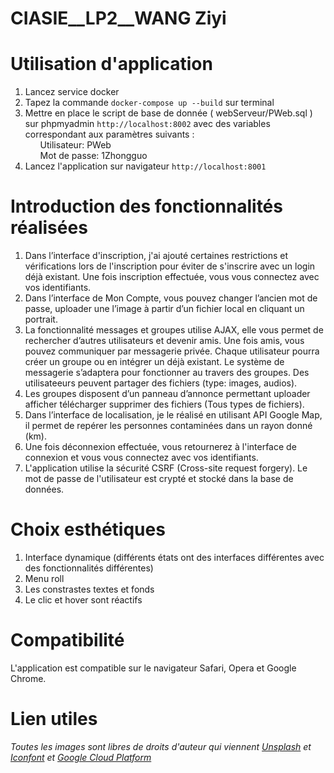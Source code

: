 # CIASIE__LP2__WANG Ziyi

<h1>Utilisation d'application</h1>

<ol>
  <li>Lancez service docker</li>
  <li>Tapez la commande <code>docker-compose up --build</code> sur terminal</li>
  <li>
    Mettre en place le script de base de donnée ( webServeur/PWeb.sql )
    sur phpmyadmin <code>http://localhost:8002</code> avec des variables correspondant aux paramètres suivants :<br>
    <ul>Utilisateur: PWeb</ul>
    <ul>Mot de passe: 1Zhongguo</ul>
  </li>
  <li>Lancez l'application sur navigateur <code>http://localhost:8001</code></li>
</ol>

<h1>Introduction des fonctionnalités réalisées</h1>
<ol>
    <li>
        Dans l’interface d'inscription, j'ai ajouté certaines restrictions et vérifications lors de l'inscription pour éviter de s'inscrire avec un login déjà existant.
        Une fois inscription effectuée, vous vous connectez avec vos identifiants.
    </li>
    <li>Dans l’interface de Mon Compte, vous pouvez changer l’ancien mot de passe, uploader une l’image à partir d’un fichier local en cliquant un portrait.</li>
    <li>
        La fonctionnalité messages et groupes utilise AJAX, elle vous permet de rechercher d’autres utilisateurs et devenir amis. 
        Une fois amis, vous pouvez communiquer par messagerie privée. Chaque utilisateur pourra créer un groupe ou en intégrer un déjà existant. 
        Le système de messagerie s’adaptera pour fonctionner au travers des groupes. Des utilisateeurs peuvent partager des fichiers (type: images, audios).
    </li>
    <li>
        Les groupes disposent d’un panneau d’annonce permettant uploader afficher télécharger supprimer des fichiers (Tous types de fichiers). 
    </li>
    <li>
        Dans l’interface de localisation, je le réalisé en utilisant API Google Map, il permet de repérer les personnes contaminées dans un rayon donné (km).
    </li>
    <li>Une fois déconnexion effectuée, vous retournerez à l'interface de connexion et vous vous connectez avec vos identifiants.</li>
    <li>L'application utilise la sécurité CSRF (Cross-site request forgery). Le mot de passe de l'utilisateur est crypté et stocké dans la base de données.</li>
</ol>

<h1>Choix esthétiques</h1>
<ol>
    <li>Interface dynamique (différents états ont des interfaces différentes avec des fonctionnalités différentes)</li>
    <li>Menu roll</li>
    <li>Les constrastes textes et fonds</li>
    <li>Le clic et hover sont réactifs</li>
</ol>

<h1>Compatibilité</h1>
L'application est compatible sur le navigateur Safari, Opera et Google Chrome.

<h1>Lien utiles</h1>
<address>
    Toutes les images sont libres de droits d'auteur qui viennent
    <a href="https://unsplash.com">Unsplash</a> 
    et <a href="https://www.iconfont.cn">Iconfont</a>
    et <a href="https://console.cloud.google.com/google/maps-apis/api-list?project=dark-wharf-330118">Google Cloud Platform</a> 
</address>



